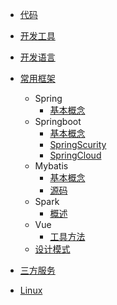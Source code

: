 * [代码](/doc/code/)
    
* [开发工具](/doc/devtools/)
            
* [开发语言](/doc/devLanguage/)
        
* [常用框架](/doc/frame/)
    * Spring
        * [基本概念](/doc/frame/spring/spring.md)
    * Springboot
        * [基本概念](/doc/frame/springboot/springboot.md)
        * [SpringScurity](/doc/frame/springboot/springsecurity.md)
        * [SpringCloud](/doc/frame/springboot/springcloud.md)
    * Mybatis
        * [基本概念](/doc/frame/mybatis/mybatis.md)
        * [源码](/doc/frame/mybatis/sourceCode.md)
    * Spark
        * [概述](/doc/frame/spark/spark.md)
    * Vue
        * [工具方法](/doc/frame/vue/vue.md)
    * [设计模式](/doc/frame/DesignPattern.md)
        
* [三方服务](/doc/server/)

* [Linux](/doc/linux/)
